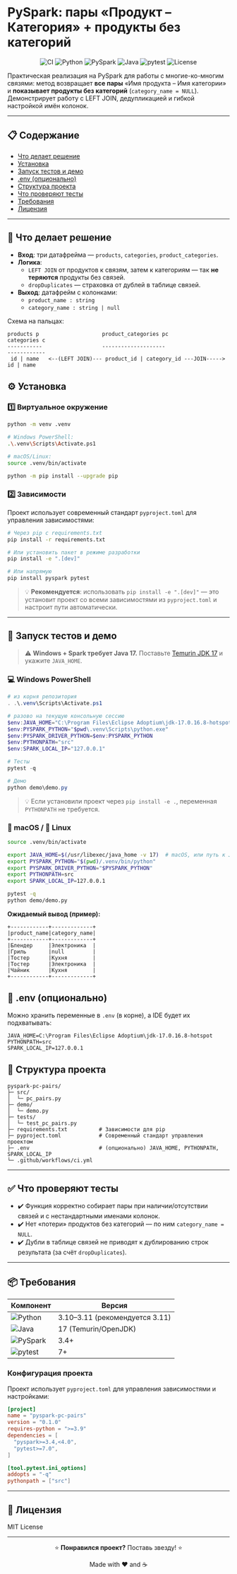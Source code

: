 # PySpark: пары «Продукт – Категория» + продукты без категорий

<div align="center">

![CI](https://github.com/KVadim-K/pyspark-pc-pairs/actions/workflows/ci.yml/badge.svg)
![Python](https://img.shields.io/badge/python-3.10%20|%203.11-blue.svg)
![PySpark](https://img.shields.io/badge/pyspark-3.4+-orange.svg)
![Java](https://img.shields.io/badge/java-17-red.svg) 
![pytest](https://img.shields.io/badge/pytest-7+-green.svg)
![License](https://img.shields.io/badge/license-MIT-green.svg)

</div>

Практическая реализация на PySpark для работы с многие-ко-многим связями: метод возвращает **все пары** «Имя продукта – Имя категории» и **показывает продукты без категорий** (`category_name = NULL`). Демонстрирует работу с LEFT JOIN, дедупликацией и гибкой настройкой имён колонок.

---

## 📋 Содержание

- [Что делает решение](#-что-делает-решение)
- [Установка](#️-установка)
- [Запуск тестов и демо](#-запуск-тестов-и-демо)
- [.env (опционально)](#-env-опционально)
- [Структура проекта](#-структура-проекта)
- [Что проверяют тесты](#-что-проверяют-тесты)
- [Требования](#-требования)
- [Лицензия](#-лицензия)

---


## 🎯 Что делает решение

* **Вход**: три датафрейма — `products`, `categories`, `product_categories`.
* **Логика**:
  * `LEFT JOIN` от продуктов к связям, затем к категориям — так **не теряются** продукты без связей.
  * `dropDuplicates` — страховка от дублей в таблице связей.
* **Выход**: датафрейм с колонками:
  * `product_name : string`
  * `category_name : string | null`

Схема на пальцах:
```
products p                    product_categories pc                    categories c
-----------                   --------------------                    ------------
 id | name   <--(LEFT JOIN)--- product_id | category_id ---JOIN----->  id | name
```

## ⚙️ Установка

### 1️⃣ Виртуальное окружение
```bash
python -m venv .venv

# Windows PowerShell:
.\.venv\Scripts\Activate.ps1

# macOS/Linux:
source .venv/bin/activate

python -m pip install --upgrade pip
```

### 2️⃣ Зависимости

Проект использует современный стандарт `pyproject.toml` для управления зависимостями:
```bash
# Через pip с requirements.txt
pip install -r requirements.txt

# Или установить пакет в режиме разработки
pip install -e ".[dev]"

# Или напрямую
pip install pyspark pytest
```

> 💡 **Рекомендуется**: использовать `pip install -e ".[dev]"` — это установит проект со всеми зависимостями из `pyproject.toml` и настроит пути автоматически.

---

## 🚀 Запуск тестов и демо

> ⚠️ **Windows + Spark требует Java 17.** Поставьте [Temurin JDK 17](https://adoptium.net/) и укажите `JAVA_HOME`.

### 💻 Windows PowerShell
```powershell
# из корня репозитория
. .\.venv\Scripts\Activate.ps1

# разово на текущую консольную сессию
$env:JAVA_HOME="C:\Program Files\Eclipse Adoptium\jdk-17.0.16.8-hotspot"
$env:PYSPARK_PYTHON="$pwd\.venv\Scripts\python.exe"
$env:PYSPARK_DRIVER_PYTHON=$env:PYSPARK_PYTHON
$env:PYTHONPATH="src"
$env:SPARK_LOCAL_IP="127.0.0.1"

# Тесты
pytest -q

# Демо
python demo\demo.py
```

> 💡 Если установили проект через `pip install -e .`, переменная `PYTHONPATH` не требуется.

### 🍎 macOS / 🐧 Linux
```bash
source .venv/bin/activate

export JAVA_HOME=$(/usr/libexec/java_home -v 17)  # macOS, или путь к JDK 17 на Linux
export PYSPARK_PYTHON="$(pwd)/.venv/bin/python"
export PYSPARK_DRIVER_PYTHON="$PYSPARK_PYTHON"
export PYTHONPATH=src
export SPARK_LOCAL_IP=127.0.0.1

pytest -q
python demo/demo.py
```

**Ожидаемый вывод (пример):**
```
+------------+-------------+
|product_name|category_name|
+------------+-------------+
|Блендер     |Электроника  |
|Гриль       |null         |
|Тостер      |Кухня        |
|Тостер      |Электроника  |
|Чайник      |Кухня        |
+------------+-------------+
```

## 🔧 .env (опционально)

Можно хранить переменные в `.env` (в корне), а IDE будет их подхватывать:
```
JAVA_HOME=C:\Program Files\Eclipse Adoptium\jdk-17.0.16.8-hotspot
PYTHONPATH=src
SPARK_LOCAL_IP=127.0.0.1
```

## 📁 Структура проекта
```
pyspark-pc-pairs/
├─ src/
│  └─ pc_pairs.py
├─ demo/
│  └─ demo.py
├─ tests/
│  └─ test_pc_pairs.py
├─ requirements.txt          # Зависимости для pip
├─ pyproject.toml            # Современный стандарт управления проектом
├─ .env                      # (опционально) JAVA_HOME, PYTHONPATH, SPARK_LOCAL_IP
└─ .github/workflows/ci.yml
```

---

## ✅ Что проверяют тесты

* ✔️ Функция корректно собирает пары при наличии/отсутствии связей и с нестандартными именами колонок.
* ✔️ Нет «потери» продуктов без категорий — по ним `category_name = NULL`.
* ✔️ Дубли в таблице связей не приводят к дублированию строк результата (за счёт `dropDuplicates`).

---
## 📦 Требования

<div align="center">

| Компонент | Версия |
|-----------|--------|
| ![Python](https://img.shields.io/badge/python-3.10%20%7C%203.11-blue.svg) | 3.10–3.11 (рекомендуется 3.11) | 
| ![Java](https://img.shields.io/badge/java-17-red.svg) | 17 (Temurin/OpenJDK) | 
| ![PySpark](https://img.shields.io/badge/pyspark-3.4+-orange.svg) | 3.4+ | 
| ![pytest](https://img.shields.io/badge/pytest-7+-green.svg) | 7+ |

</div>

### Конфигурация проекта

Проект использует `pyproject.toml` для управления зависимостями и настройками:
```toml
[project]
name = "pyspark-pc-pairs"
version = "0.1.0"
requires-python = ">=3.9"
dependencies = [
  "pyspark>=3.4,<4.0",
  "pytest>=7.0",
]

[tool.pytest.ini_options]
addopts = "-q"
pythonpath = ["src"]
```

---

## 📄 Лицензия

MIT License

---

<div align="center">

⭐ **Понравился проект?** Поставь звезду! ⭐

Made with ❤️ and ☕

</div>